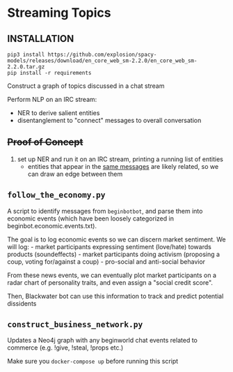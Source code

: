 # Streaming Topics

## INSTALLATION
```
pip3 install https://github.com/explosion/spacy-models/releases/download/en_core_web_sm-2.2.0/en_core_web_sm-2.2.0.tar.gz
pip install -r requirements
```


Construct a graph of topics discussed in a chat stream

Perform NLP on an IRC stream:
- NER to derive salient entities
- disentanglement to "connect" messages to overall conversation


## ~~Proof of Concept~~
1. set up NER and run it on an IRC stream, printing a running list of entities 
	* entities that appear in the [same messages](https://github.com/JohnSnowLabs/spark-nlp-workshop/blob/master/tutorials/jupyter/4-%20Entity%20Recognizer%20DL.ipynb) are likely related, so we can draw an edge between them


## `follow_the_economy.py`

A script to identify messages from `beginbotbot`, and parse them into economic events (which have been loosely categorized in beginbot.economic.events.txt).

The goal is to log economic events so we can discern market sentiment. We will log:
    - market participants expressing sentiment (love/hate) towards products (soundeffects)
    - market participants doing activism (proposing a coup, voting for/against a coup)
    - pro-social and anti-social behavior

From these news events, we can eventually plot market participants on a radar chart  of personality traits, and even assign a "social credit score".

Then, Blackwater bot can use this information to track and predict potential dissidents

## `construct_business_network.py`

Updates a Neo4j graph with any beginworld chat events related to commerce (e.g. !give, !steal, !props etc.)

Make sure you `docker-compose up` before running this script
